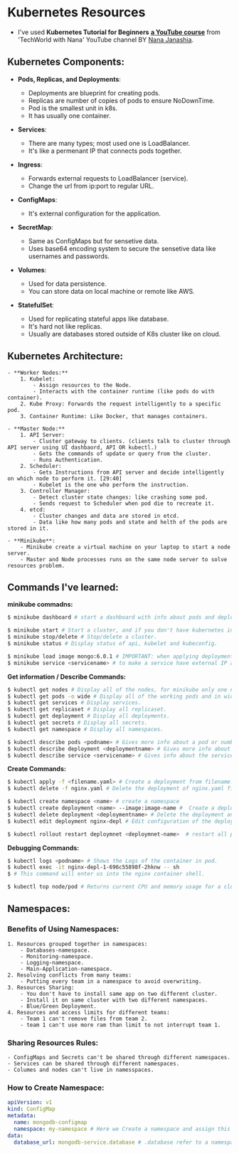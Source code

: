 # Kubernetes Resources

- I've used **Kubernetes Tutorial for Beginners** [**a YouTube course**](https://www.youtube.com/watch?v=X48VuDVv0do) from 'TechWorld with Nana' YouTube channel BY [Nana Janashia](https://www.linkedin.com/in/nana-janashia/).

## Kubernetes Components:
- **Pods, Replicas, and Deployments**: 
    - Deployments are blueprint for creating pods.
    - Replicas are number of copies of pods to ensure NoDownTime.
    - Pod is the smallest unit in k8s.
    - It has usually one container.

- **Services**:
    - There are many types; most used one is LoadBalancer.
    - It's like a permenant IP that connects pods together.

- **Ingress**:
    - Forwards external requests to LoadBalancer (service).
    - Change the url from ip:port to regular URL.

- **ConfigMaps**:
    - It's external configuration for the application.

- **SecretMap**:
    - Same as ConfigMaps but for sensetive data.
    - Uses base64 encoding system to secure the sensetive data like usernames and passwords.

- **Volumes**:
    - Used for data persistence.
    - You can store data on local machine or remote like AWS.

- **StatefulSet**:
    - Used for replicating stateful apps like database.
    - It's hard not like replicas.
    - Usually are databases stored outside of K8s cluster like on cloud.

## Kubernetes Architecture: 
    - **Worker Nodes:**
        1. Kubelet: 
            - Assign resources to the Node.
            - Interacts with the container runtime (like pods do with container).
        2. Kube Proxy: Forwards the request intelligently to a specific pod.
        3. Container Runtime: Like Docker, that manages containers.

    - **Master Node:**
        1. API Server: 
            - Cluster gateway to clients. (clients talk to cluster through API server using UI dashbaord, API OR kubectl.)
            - Gets the commands of update or query from the cluster.
            - Runs Authentication.
        2. Scheduler:
            - Gets Instructions from API server and decide intelligently on which node to perform it. [29:40]
            - Kubelet is the one who perform the instruction.
        3. Controller Manager:
            - Detect cluster state changes: like crashing some pod.
            - Sends request to Scheduler when pod die to recreate it.
        4. etcd: 
            - Cluster changes and data are stored in etcd.
            - Data like how many pods and state and helth of the pods are stored in it.

    - **Minikube**: 
        - Minikube create a virtual machine on your laptop to start a node server.
        - Master and Node processes runs on the same node server to solve resources problem.

## Commands I've learned:
**minikube commadns:**
```bash
$ minikube dashboard # start a dashboard with info about pods and deployments AND a lot more.

$ minikube start # Start a cluster, and if you don't have kubernetes installed it will install it.
$ minikube stop/delete # Stop/delete a cluster.
$ minikube status # Display status of api, kubelet and kubeconfig.

$ minikube load image mongo:6.0.1 # IMPORTANT: when applying deployment, it fail without using this command due to high size.
$ minikube service <servicename> # to make a service have external IP address.
```
**Get information / Describe Commands:**
```bash
$ kubectl get nodes # Display all of the nodes, for minikube only one node (master and worker in one node).
$ kubectl get pods -o wide # Display all of the working pods and in wide to see its IP address.
$ kubectl get services # Display services.
$ kubectl get replicaset # Display all replicaset.
$ kubectl get deployment # Display all deployments.
$ kubectl get secrets # Display all secrets.
$ kubectl get namespace # Display all namespaces.

$ kubectl describe pods <podname> # Gives more info about a pod or number of pods.
$ kubectl describe deployment <deploymentname> # Gives more info about a deployment or number of deployments.
$ kubectl describe service <servicename> # Gives info about the service like IP address of pod and ports.
```

**Create Commands:**
```bash
$ kubectl apply -f <filename.yaml> # Create a deployment from filename.yaml file.
$ kubectl delete -f nginx.yaml # Delete the deployment of nginx.yaml file.

$ kubectl create namespace <name> # create a namespace
$ kubectl create deployment <name> --image:image-name #  Create a deployment based on image specified from docker hub.
$ kubectl delete deployment <deploymentname> # Delete the deployment and all of its compnents like pods.
$ kubectl edit deployment nginx-depl # Edit configuration of the deployment like image, replicasets or resource limits.

$ kubectl rollout restart deploymnet <deploymnet-name>  # restart all pods of that deploymnet.
```
**Debugging Commands:**
```bash
$ kubectl logs <podname> # Shows the Logs of the container in pod.
$ kubectl exec -it nginx-depl-1-696c55898f-2hknw -- sh
$ # This command will enter us into the nginx container shell.

$ kubectl top node/pod # Returns current CPU and memory usage for a cluster’s pods or nodes
```

## Namespaces:
### Benefits of Using Namespaces:
    1. Resources grouped together in namespaces: 
        - Databases-namespace.
        - Monitoring-namespace.
        - Logging-namespace.
        - Main-Application-namespace.
    2. Resolving conflicts from many teams:
        - Putting every team in a namespace to avoid overwriting.
    3. Resources Sharing:
        - You don't have to install same app on two different cluster.
        - Install it on same cluster with two different namespaces.
        - Blue/Green Deployment.
    4. Resources and access limits for different teams:
        - Team 1 can't remove files from team 2.
        - team 1 can't use more ram than limit to not interrupt team 1.

### Sharing Resources Rules:
    - ConfigMaps and Secrets can't be shared through different namespaces.
    - Services can be shared through different namespaces.
    - Columes and nodes can't live in namesspaces.

### How to Create Namespace:
```yaml
apiVersion: v1
kind: ConfigMap
metadata:
  name: mongodb-configmap
  namespace: my-namespace # Here we Create a namespace and assign this ConfigMap to it.
data:
  database_url: mongodb-service.database # .database refer to a namespace called database 
```
